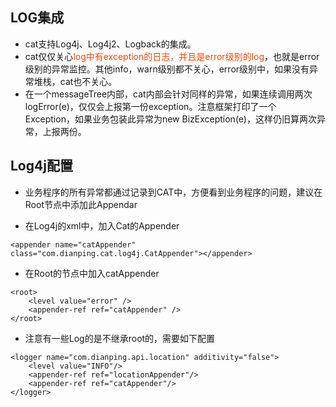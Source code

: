 ## LOG集成
- cat支持Log4j、Log4j2、Logback的集成。
- cat仅仅关心<font color=#FF4500>log中有exception的日志，并且是error级别的log</font>，也就是error级别的异常监控。其他info，warn级别都不关心，error级别中，如果没有异常堆栈，cat也不关心。
- 在一个messageTree内部，cat内部会针对同样的异常，如果连续调用两次logError(e)，仅仅会上报第一份exception。注意框架打印了一个Exception，如果业务包装此异常为new BizException(e)，这样仍旧算两次异常，上报两份。


## Log4j配置

- 业务程序的所有异常都通过记录到CAT中，方便看到业务程序的问题，建议在Root节点中添加此Appendar

- 在Log4j的xml中，加入Cat的Appender
    
```
<appender name="catAppender" class="com.dianping.cat.log4j.CatAppender"></appender>

```

- 在Root的节点中加入catAppender

```
<root>
    <level value="error" />
    <appender-ref ref="catAppender" />
</root>
```
- 注意有一些Log的是不继承root的，需要如下配置

```
<logger name="com.dianping.api.location" additivity="false">
    <level value="INFO"/>
    <appender-ref ref="locationAppender"/>
    <appender-ref ref="catAppender"/>
</logger>
```